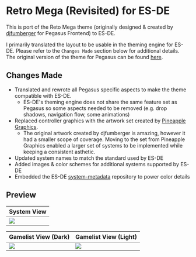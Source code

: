 # Retro Mega (Revisited) for ES-DE

This is port of the Reto Mega theme (originally designed & created by [djfumberger](https://fumberger.com/) for Pegasus Frontend) to ES-DE.

I primarily translated the layout to be usable in the theming engine for ES-DE.  Please refer to the `Changes Made` section below for additional details. The original version of the theme for Pegasus can be found [here](https://github.com/djfumberger/retromega).

## Changes Made

- Translated and rewrote all Pegasus specific aspects to make the theme compatible with ES-DE.
  - ES-DE's theming engine does not share the same feature set as Pegasus so some aspects needed to be removed (e.g. drop shadows, navigation flow, some animations)
- Replaced controller graphics with the artwork set created by [Pineapple Graphics](https://www.instagram.com/pineapple.graphics/).
  - The original artwork created by djfumberger is amazing, however it had a smaller scope of coverage. Moving to the set from Pineapple Graphics enabled a larger set of systems to be implemented while keeping a consistent asthetic.
- Updated system names to match the standard used by ES-DE
- Added images & color schemes for additional systems supported by ES-DE
- Embedded the ES-DE [system-metadata](https://gitlab.com/es-de/themes/system-metadata) repository to power color details

## **Preview**

| System View |
|----|
| <img src="https://github.com/anthonycaccese/retromega-revisited-es-de/assets/1454947/bce53681-3614-49b7-b4d1-48dcdaff0bb8"> |

| Gamelist View (Dark) | Gamelist View (Light) |
|----|----|
| <img src="https://github.com/anthonycaccese/retromega-revisited-es-de/assets/1454947/2a39cfba-002e-4c9f-8498-3e5ed3508396"> | <img src="https://github.com/anthonycaccese/retromega-revisited-es-de/assets/1454947/9d204401-24dc-4716-b3b5-f1337f9edf3d"> |
